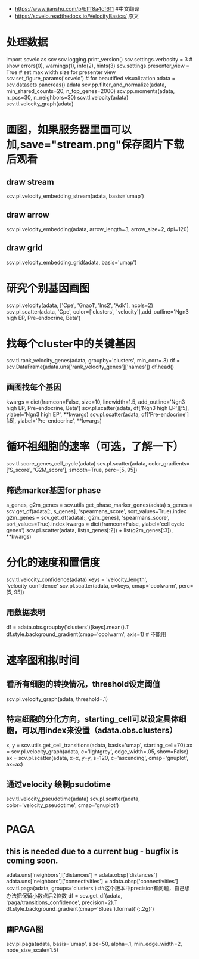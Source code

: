 - https://www.jianshu.com/p/bfff8a4cf611   #中文翻译
- https://scvelo.readthedocs.io/VelocityBasics/ 原文

# 处理数据
import scvelo as scv 
scv.logging.print_version() 
scv.settings.verbosity = 3 # show errors(0), warnings(1), info(2), hints(3) 
scv.settings.presenter_view = True # set max width size for presenter view 
scv.set_figure_params('scvelo') # for beautified visualization
adata = scv.datasets.pancreas() 
adata
scv.pp.filter_and_normalize(adata, min_shared_counts=20, n_top_genes=2000) 
scv.pp.moments(adata, n_pcs=30, n_neighbors=30)
scv.tl.velocity(adata)
scv.tl.velocity_graph(adata)
# 画图，如果服务器里面可以加,save="stream.png"保存图片下载后观看
## draw stream
scv.pl.velocity_embedding_stream(adata, basis='umap')
## draw arrow
scv.pl.velocity_embedding(adata, arrow_length=3, arrow_size=2, dpi=120)
## draw grid
scv.pl.velocity_embedding_grid(adata, basis='umap')

# 研究个别基因画图
scv.pl.velocity(adata, ['Cpe', 'Gnao1', 'Ins2', 'Adk'], ncols=2)
scv.pl.scatter(adata, 'Cpe', color=['clusters', 'velocity'],add_outline='Ngn3 high EP, Pre-endocrine, Beta')

# 找每个cluster中的关键基因
scv.tl.rank_velocity_genes(adata, groupby='clusters', min_corr=.3)
df = scv.DataFrame(adata.uns['rank_velocity_genes']['names'])
df.head()
## 画图找每个基因
kwargs = dict(frameon=False, size=10, linewidth=1.5, add_outline='Ngn3 high EP, Pre-endocrine, Beta')
scv.pl.scatter(adata, df['Ngn3 high EP'][:5], ylabel='Ngn3 high EP', **kwargs)
scv.pl.scatter(adata, df['Pre-endocrine'][:5], ylabel='Pre-endocrine', **kwargs)

# 循环祖细胞的速率（可选，了解一下）
scv.tl.score_genes_cell_cycle(adata) 
scv.pl.scatter(adata, color_gradients=['S_score', 'G2M_score'], smooth=True, perc=[5, 95])
## 筛选marker基因for phase
s_genes, g2m_genes = scv.utils.get_phase_marker_genes(adata)
s_genes = scv.get_df(adata[:, s_genes], 'spearmans_score', sort_values=True).index
g2m_genes = scv.get_df(adata[:, g2m_genes], 'spearmans_score', sort_values=True).index 
kwargs = dict(frameon=False, ylabel='cell cycle genes')
scv.pl.scatter(adata, list(s_genes[:2]) + list(g2m_genes[:3]), **kwargs)
## 

# 分化的速度和置信度
scv.tl.velocity_confidence(adata)
keys = 'velocity_length', 'velocity_confidence'
scv.pl.scatter(adata, c=keys, cmap='coolwarm', perc=[5, 95])
## 用数据表明
df = adata.obs.groupby('clusters')[keys].mean().T
df.style.background_gradient(cmap='coolwarm', axis=1)  # 不能用

# 速率图和拟时间
## 看所有细胞的转换情况，threshold设定阈值
scv.pl.velocity_graph(adata, threshold=.1)
## 特定细胞的分化方向，starting_cell可以设定具体细胞，可以用index来设置（adata.obs.clusters）
x, y = scv.utils.get_cell_transitions(adata, basis='umap', starting_cell=70)
ax = scv.pl.velocity_graph(adata, c='lightgrey', edge_width=.05, show=False)
ax = scv.pl.scatter(adata, x=x, y=y, s=120, c='ascending', cmap='gnuplot', ax=ax)
## 通过velocity 绘制psudotime
scv.tl.velocity_pseudotime(adata)
scv.pl.scatter(adata, color='velocity_pseudotime', cmap='gnuplot')

# PAGA
## this is needed due to a current bug - bugfix is coming soon.
adata.uns['neighbors']['distances'] = adata.obsp['distances']
adata.uns['neighbors']['connectivities'] = adata.obsp['connectivities']
scv.tl.paga(adata, groups='clusters')
##这个版本中precision有问题，自己想办法把保留小数点后2位数
df = scv.get_df(adata, 'paga/transitions_confidence', precision=2).T
df.style.background_gradient(cmap='Blues').format('{:.2g}')
## 画PAGA图
scv.pl.paga(adata, basis='umap', size=50, alpha=.1,
            min_edge_width=2, node_size_scale=1.5)

